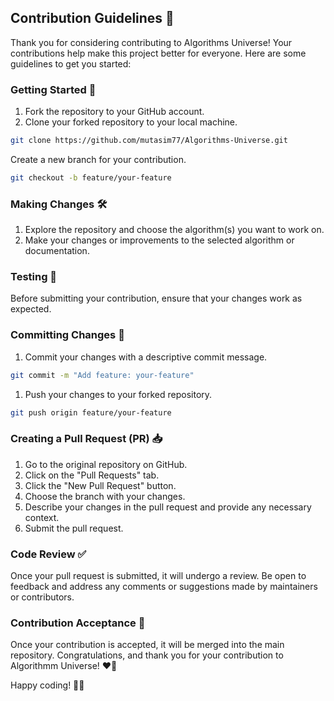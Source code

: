 ## Contribution Guidelines 🤝

Thank you for considering contributing to Algorithms Universe! Your contributions help make this project better for everyone. Here are some guidelines to get you started:

### Getting Started 🚀

1. Fork the repository to your GitHub account.
2. Clone your forked repository to your local machine.

```sh
git clone https://github.com/mutasim77/Algorithms-Universe.git
```

Create a new branch for your contribution.

```sh
git checkout -b feature/your-feature
```

### Making Changes 🛠️
1. Explore the repository and choose the algorithm(s) you want to work on.
2. Make your changes or improvements to the selected algorithm or documentation.

### Testing 🧪
Before submitting your contribution, ensure that your changes work as expected.

### Committing Changes 📝

1. Commit your changes with a descriptive commit message. 
```sh
git commit -m "Add feature: your-feature"
```

1. Push your changes to your forked repository.
```sh
git push origin feature/your-feature
```

### Creating a Pull Request (PR) 📥
1. Go to the original repository on GitHub.
2. Click on the "Pull Requests" tab.
3. Click the "New Pull Request" button.
4. Choose the branch with your changes.
5. Describe your changes in the pull request and provide any necessary context.
6. Submit the pull request.

### Code Review ✅
Once your pull request is submitted, it will undergo a review. Be open to feedback and address any comments or suggestions made by maintainers or contributors.

### Contribution Acceptance 🎉
Once your contribution is accepted, it will be merged into the main repository. Congratulations, and thank you for your contribution to Algorithmm Universe! ❤️‍🔥

Happy coding! 🚀🎨
